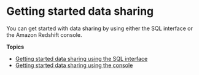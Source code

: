 # Getting started data sharing<a name="getting-started-datashare"></a>

You can get started with data sharing by using either the SQL interface or the Amazon Redshift console\.

**Topics**
+ [Getting started data sharing using the SQL interface](getting-started-datashare-sql.md)
+ [Getting started data sharing using the console](getting-started-datashare-console.md)